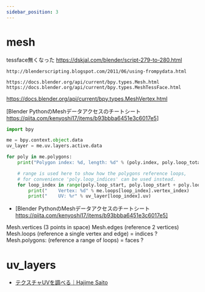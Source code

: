 ```yaml
---
sidebar_position: 3
---
```


# mesh

tessface無くなった
	https://dskjal.com/blender/script-279-to-280.html

	http://blenderscripting.blogspot.com/2011/06/using-frompydata.html

	https://docs.blender.org/api/current/bpy.types.Mesh.html
 	https://docs.blender.org/api/current/bpy.types.MeshTessFace.html
  https://docs.blender.org/api/current/bpy.types.MeshVertex.html

 [Blender PythonのMeshデータアクセスのチートシート https://qiita.com/kenyoshi17/items/b93bbba6451e3c6017e5]

```py
import bpy

me = bpy.context.object.data
uv_layer = me.uv.layers.active.data

for poly in me.polygons:
    print("Polygon index: %d, length: %d" % (poly.index, poly.loop_total))

    # range is used here to show how the polygons reference loops,
    # for convenience 'poly.loop_indices' can be used instead.
    for loop_index in range(poly.loop_start, poly.loop_start + poly.loop_total):
        print("    Vertex: %d" % me.loops[loop_index].vertex_index)
        print("    UV: %r" % uv_layer[loop_index].uv)
```

* [Blender PythonのMeshデータアクセスのチートシート https://qiita.com/kenyoshi17/items/b93bbba6451e3c6017e5]

Mesh.vertices (3 points in space)
Mesh.edges (reference 2 vertices)
Mesh.loops (reference a single vertex and edge) = indices ?
Mesh.polygons: (reference a range of loops) = faces ?

# uv_layers
- [テクスチャUVを調べる｜Hajime Saito](https://note.com/replicorn/n/nc6f582006a99)

